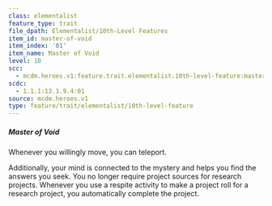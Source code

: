 ```yaml
---
class: elementalist
feature_type: trait
file_dpath: Elementalist/10th-Level Features
item_id: master-of-void
item_index: '01'
item_name: Master of Void
level: 10
scc:
  - mcdm.heroes.v1:feature.trait.elementalist.10th-level-feature:master-of-void
scdc:
  - 1.1.1:13.1.9.4:01
source: mcdm.heroes.v1
type: feature/trait/elementalist/10th-level-feature
---
```


##### Master of Void

Whenever you willingly move, you can teleport.

Additionally, your mind is connected to the mystery and helps you find the answers you seek. You no longer require project sources for research projects. Whenever you use a respite activity to make a project roll for a research project, you automatically complete the project.
